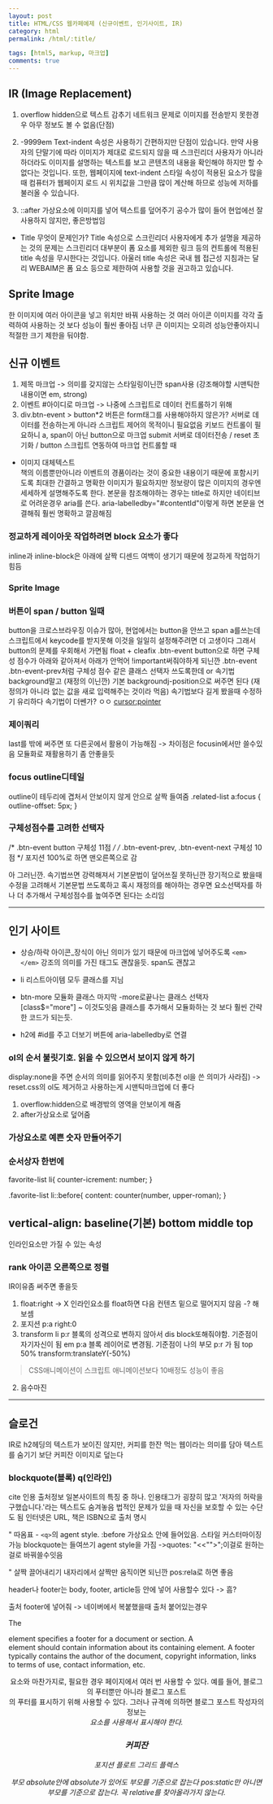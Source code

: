 ```yaml
---
layout: post
title: HTML/CSS 웹카페예제 (신규이벤트, 인기사이트, IR)
category: html
permalink: /html/:title/

tags: [html5, markup, 마크업]
comments: true
---
```


## IR (Image Replacement)

1. overflow hidden으로 텍스트 감추기
네트워크 문제로 이미지를 전송받지 못한경우 아무 정보도 볼 수 없음(단점)

3. -9999em
Text-indent 속성은 사용하기 간편하지만 단점이 있습니다. 만약 사용자의 단말기에 따라 이미지가 제대로 로드되지 않을 때 스크린리더 사용자가 아니라 하더라도 이미지를 설명하는 텍스트를 보고 콘텐츠의 내용을 확인해야 하지만 할 수 없다는 것입니다. 또한, 웹페이지에 text-indent 스타일 속성이 적용된 요소가 많을 때 컴퓨터가 웹페이지 로드 시 위치값을 그만큼 많이 계산해 하므로 성능에 저하를 불러올 수 있습니다.


2. ::after 가상요소에 이미지를 넣어 텍스트를 덮어주기
공수가 많이 들어 현업에선 잘 사용하지 않지만, 좋은방법임

* Title 무엇이 문제인가?
Title 속성으로 스크린리더 사용자에게 추가 설명을 제공하는 것의 문제는 스크린리더 대부분이 폼 요소를 제외한 링크 등의 컨트롤에 적용된 title 속성을 무시한다는 것입니다. 아울러 title 속성은 국내 웹 접근성 지침과는 달리 WEBAIM은 폼 요소 등으로 제한하여 사용할 것을 권고하고 있습니다.

## Sprite Image
한 이미지에 여러 아이콘을 넣고 위치만 바꿔 사용하는 것
여러 아이콘 이미지를 각각 출력하여 사용하는 것 보다 성능이 훨씬 좋아짐
너무 큰 이미지는 오히려 성능안좋아지니 적절한 크기 제한을 둬야함.

## 신규 이벤트

1. 제목 마크업 -> 의미를 갖지않는 스타일링이닌깐 span사용 (강조해야할 시맨틱한 내용이면 em, strong)
2. 이벤트 #아이디로 마크업 -> 나중에 스크립트로 데이터 컨트롤하기 위해
3. div.btn-event > button*2 
버튼은 form태그를 사용해야하지 않은가? 서버로 데이터를 전송하는게 아니라 스크립트 제어의 목적이니 필요없음 
키보드 컨트롤이 필요하니 a, span이 아닌 button으로 마크업
submit 서버로 데이터전송 / reset 초기화 /  button 스크립트 연동하여 마크업 컨트롤할 때

* 이미지 대체텍스트  
책의 이름뿐만아니라 이벤트의 경품이라는 것이 중요한 내용이기 때문에 포함시키도록
최대한 간결하고 명확한 이미지가 필요하지만
정보량이 많은 이미지의 경우엔 세세하게 설명해주도록 한다. 
본문을 참조해야하는 경우는 title로
하지만 네이티브로 어려운경우 aria를 쓴다. aria-labelledby="#contentId"이렇게 하면 본문을 연결해줘 훨씬 명확하고 깔끔해짐

### 정교하게 레이아웃 작업하려면 block 요소가 좋다
inline과 inline-block은 아래에 살짝 디센드 여백이 생기기 때문에 정교하게 작업하기 힘듬

### Sprite Image

### 버튼이 span / button 일때
button을 크로스브라우징 이슈가 많아, 
현업에서는 button을 안쓰고 span a를쓰는데 스크립트에서 keycode를 받지못해
이것을 일일히 설정해주려면 더 고생이다
그래서  button의 문제를 우회해서 가면됨 float + cleafix
.btn-event button으로 하면 구체성 점수가 아래와 같아져서
아래가 안먹어 !important써줘야하게 되닌깐
.btn-event .btn-event-prev처럼 구체성 점수 같은 클래스 선택자 쓰도록한데 
or
속기법 background말고 (재정의 이닌깐)
기본 backgroundj-position으로 써주면 된다 (재정의가 아니라 없는 값을 새로 입력해주는 것이라 먹음)
속기법보다 길게 봤을때 수정하기 유리하다
속기법이 더쎈가? ㅇㅇ
[cursor:pointer](http://naradesign.net/wp/2016/09/07/2197/)

### 제이쿼리 
last를 밖에 써주면 또 다른곳에서 활용이 가능해짐 -> 차이점은 focusin에서만 쓸수있음 모듈화로 재활용하기 좀 안좋을듯

### focus outline디테일
outline이 테두리에 겹처서 안보이지 않게 안으로 살짝 들여줌
.related-list a:focus {
  outline-offset: 5px;
}

### 구체성점수를 고려한 선택자
/* .btn-event button 구체성 11점 */
/* .btn-event-prev, .btn-event-next 구체성 10점 */
포지션 100%로 하면 맨오른쪽으로 감

아 그러닌깐. 
속기법쓰면 강력해져서 기본문법이 덮어쓰질 못하닌깐 
장기적으로 봤을때 수정을 고려해서 기본문법 쓰도록하고
혹시 재정의를 해야하는 경우면
요소선택자를 하나 더 추가해서 구체성점수를 높여주면 된다는 소리임


-----
## 인기 사이트

* 상승/하락 아이콘_장식이 아닌 의미가 있기 때문에 마크업에 넣어주도록
`<em></em>` 강조의 의미를 가진 태그도 괜찮을듯. span도 괜찮고

* li 리스트아이템 모두 클래스를 지님

* btn-more 모듈화
클래스 마지막 -more로끝나는 클래스 선택자
[class$="more"]
~ 이것도잇음
클래스를 추가해서 모듈화하는 것 보다 훨씬 간략한 코드가 되는듯.

* h2에 #id를 주고 더보기 버튼에 aria-labelledby로 연결

### ol의 순서 불릿기호. 읽을 수 있으면서 보이지 않게 하기
display:none을 주면 순서의 의미를 읽어주지 못함(비추천 ol을 쓴 의미가 사라짐)
-> reset.css의 ol도 제거하고 사용하는게 시맨틱마크업에 더 좋다

1. overflow:hidden으로 배경밖의 영역을 안보이게 해줌
2. after가상요소로 덮어줌

### 가상요소로 예쁜 숫자 만들어주기


### 순서상자 한번에 
favorite-list li{
    counter-icrement: number;
}

.favorite-list li::before{
    content: counter(number, upper-roman);
}

## vertical-align: baseline(기본) bottom middle top
인라인요소만 가질 수 있는 속성

### rank 아이콘 오른쪽으로 정렬
IR이유좀 써주면 좋을듯

1. float:right -> X
인라인요소를 float하면 다음 컨텐츠 밑으로 떨어지지 않음 -? 해보셈
2. 포지션
p:a
right:0
1. transform
li p:r 블록의 성격으로 변하지 않아서 dis block또해줘야함. 기준점이 자기자신이 됨
em p:a 블록 레이어로 변경됨. 기준점이 나의 부모 p:r 가 됨
   top 50%
   transform:translateY(-50%)
>CSS애니메이션이 스크립트 애니메이션보다 10배정도 성능이 좋음

2. 음수마진

--------
## 슬로건
IR로 h2헤딩의 텍스트가 보이진 않지만, 커피를 한잔 먹는 웹이라는 의미를 담아 텍스트를 숨기기 보단 커피잔 이미지로 덮는다

### blockquote(블록) q(인라인)
cite 인용 출처정보
일본사이트의 특징 중 하나. 인용태그가 굉장히 많고 '저자의 허락을 구했습니다.'라는 텍스트도 숨겨놓음
법적인 문제가 있을 때 자신을 보호할 수 있는 수단도 됨
인터넷은 URL, 책은 ISBN으로 출처 명시

" 따옴표 - `<q>`의 agent style. :before 가상요소 안에 들어있음. 스타일 커스터마이징 가능
blockquote는 들여쓰기 agent style을 가짐
->quotes: "<<"">";이걸로 원하는 걸로 바꿔쓸수잇음

" 살짝 끌어내리기
내자리에서 살짝만 움직이면 되닌깐
pos:rela로 하면 좋음

header나 footer는 body, footer, article등 안에 넣어 사용할수 있다 -> 흠?

출처 footer에 넣어줘 -> 네이버에서 복붙했을때 출처 붙어있는경우

The <footer> element specifies a footer for a document or section.
A <footer> element should contain information about its containing element.
A footer typically contains the author of the document, copyright information, links to terms of use, contact information, etc.

 <header> 요소와 마찬가지로, 필요한 경우 페이지에서 여러 번 사용할 수 있다. 예를 들어, 블로그의 푸터뿐만 아니라 블로그 포스트 <article>의 푸터를 표시하기 위해 사용할 수 있다. 그러나 규격에 의하면 블로그 포스트 작성자의 정보는 <address> 요소를 사용해서 표시해야 한다.

### 커피잔
포지션
플로트 
그리드
플렉스

부모 absolute안에 absolute가 있어도 부모를 기준으로 잡는다
pos:static만 아니면 부모를 기준으로 잡는다. 꼭 relative를 찾아올라가지 않는다. 
